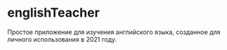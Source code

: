 # englishTeacher
Простое приложение для изучения английского языка, созданное для личного использования в 2021 году.


